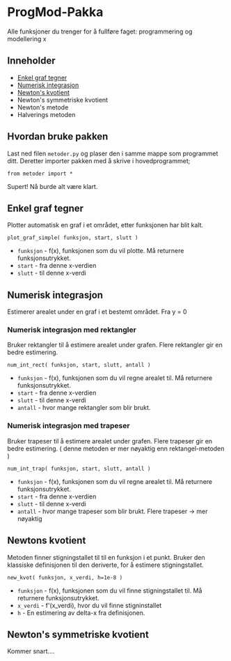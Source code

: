 # ProgMod-Pakka
Alle funksjoner du trenger for å fullføre faget: programmering og modellering x

## Inneholder

 - [Enkel graf tegner](#enkel-graf-tegner)
 - [Numerisk integrasjon](#numerisk-integrasjon)
 - [Newton's kvotient](#newtons-kvotient)
 - Newton's symmetriske kvotient
 - Newton's metode
 - Halverings metoden
 

## Hvordan bruke pakken
Last ned filen `metoder.py` og plaser den i samme mappe som programmet ditt. Deretter importer pakken med å skrive i hovedprogrammet; 

`from metoder import *`

Supert! Nå burde alt være klart.

## Enkel graf tegner
Plotter automatisk en graf i et området, etter funksjonen har blit kalt. 

`plot_graf_simple( funksjon, start, slutt )`

 - `funksjon` - f(x), funksjonen som du vil plotte. Må returnere funksjonsutrykket.
 - `start` - fra denne x-verdien 
 - `slutt` - til denne x-verdi 
  
 ## Numerisk integrasjon
Estimerer arealet under en graf i et bestemt området. Fra y = 0

 ### Numerisk integrasjon med rektangler
 Bruker rektangler til å estimere arealet under grafen. Flere rektangler gir en bedre estimering.
 
`num_int_rect( funksjon, start, slutt, antall )`

 - `funksjon` - f(x), funksjonen som du vil regne arealet til. Må returnere funksjonsutrykket.
 - `start` -  fra denne x-verdien 
 - `slutt` - til denne x-verdi 
 - `antall` - hvor mange rektangler som blir brukt. 
 
 
  ### Numerisk integrasjon med trapeser
  Bruker trapeser til å estimere arealet under grafen. Flere trapeser gir en bedre estimering. ( denne metoden er mer nøyaktig enn rektangel-metoden )
  
`num_int_trap( funksjon, start, slutt, antall )`

 - `funksjon` - f(x), funksjonen som du vil regne arealet til. Må returnere funksjonsutrykket.
 - `start` -  fra denne x-verdien 
 - `slutt` - til denne x-verdi 
 - `antall` - hvor mange trapeser som blir brukt. Flere trapeser -> mer nøyaktig
 
 
 ## Newtons kvotient
 Metoden finner stigningstallet til til en funksjon i et punkt. Bruker den klassiske definisjonen til den deriverte, for å estimere stigningstallet.
 
 `new_kvot( funksjon, x_verdi, h=1e-8 )`
 
 - `funksjon` - f(x), funksjonen som du vil finne stigningstallet til. Må returnere funksjonsutrykket.
 - `x_verdi` - f'(x_verdi), hvor du vil finne stigninstallet
 - `h` - En estimering av delta-x fra definisjonen.
 
 
  ## Newton's symmetriske kvotient
  Kommer snart....
 
 
 
  
